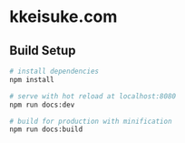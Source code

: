# kkeisuke.com

## Build Setup

```bash
# install dependencies
npm install

# serve with hot reload at localhost:8080
npm run docs:dev

# build for production with minification
npm run docs:build
```
